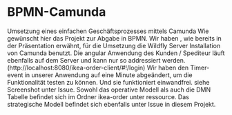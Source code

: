 # BPMN-Camunda
Umsetzung eines einfachen Geschäftsprozesses mittels Camunda
Wie gewünscht hier das Projekt zur Abgabe in BPMN.
Wir haben , wie bereits in der Präsentation erwähnt, für die Umsetzung die Wildfly Server Installation von Camunda benutzt.
Die angular Anwendung des Kunden / Spediteur läuft ebenfalls auf dem Server und kann nur so addressiert werden. 
(http://localhost:8080/ikea-order-client/#!/login)
Wir haben den Timer-event in unserer Anwendung auf eine Minute abgeändert, um die Funktionalität testen zu können.
Und sie funktioniert einwandfrei. siehe Screenshot unter Issue.
Sowohl das operative Modell als auch die DMN Tabelle befindet sich im Ordner ikea-order unter ressource.
Das strategische Modell befindet sich ebenfalls unter Issue in diesem Projekt.
